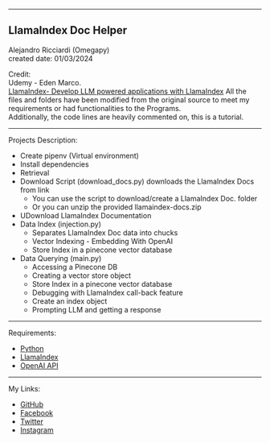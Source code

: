 -----------------------------------------------------------------------------------------------------------------------------
LlamaIndex Doc Helper
-----------------------------------------------------------------------------------------------------------------------------

 Alejandro Ricciardi (Omegapy)  
 created date: 01/03/2024 

Credit:  
Udemy - Eden Marco.  
[LlamaIndex- Develop LLM powered applications with LlamaIndex](https://www.udemy.com/course/lamaindex/) 
All the files and folders have been modified from the original source to meet my requirements or had functionalities to the Programs.  
Additionally, the code lines are heavily commented on, this is a tutorial.

-----------------------------------------------------------------------------------------------------------------------------

Projects Description:  
- Create pipenv (Virtual environment) 
- Install dependencies
- Retrieval
- Download Script (download_docs.py) downloads the LlamaIndex Docs from link
    - You can use the script to download/create a LlamaIndex Doc. folder
    - Or you can unzip the provided llamaindex-docs.zip
- UDownload LlamaIndex Documentation
- Data Index (injection.py)
    - Separates LlamaIndex Doc data into chucks
    - Vector Indexing - Embedding With OpenAI
    - Store Index in a pinecone vector database
- Data Querying (main.py)
    - Accessing a Pinecone DB
   - Creating a vector store object
   - Store Index in a pinecone vector database
   - Debugging with LlamaIndex call-back feature
   - Create an index object
   - Prompting LLM and getting a response

-----------------------------------------------------------------------------------------------------------------------------

Requirements:  
- [Python](https://www.python.org/)   
- [LlamaIndex](https://www.llamaindex.ai/)  
- [OpenAI API](https://openai.com/)  

-----------------------------------------------------------------------------------------------------------------------------

My Links:   
- [GitHub](https://github.com/Omegapy)   
- [Facebook](https://www.facebook.com/profile.php?id=100089638857137)  
- [Twitter](https://twitter.com/RicciardiAlex)   
- [Instagram](https://www.instagram.com/alexomegapy/)   







